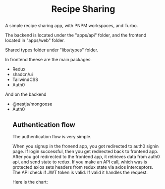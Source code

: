 # <p align="center">Recipe Sharing</p>

A simple recipe sharing app, with PNPM workspaces, and Turbo.

The backend is located under the "apps/api" folder, and the frontend located in "apps/web" folder.

Shared types folder under "libs/types" folder.

In frontend theese are the main packages:

<ul>
<li>Redux</li>
<li>shadcn/ui</li>
<li>TailwindCSS</li>
<li>Auth0</li>
</ul>

And on the backend

<ul>
<li>@nestjs/mongoose</li>
<li>Auth0</li>
</li>

## Authentication flow

The authentication flow is very simple.

When you signup in the fronend app, you got redirected to auth0 signin page.
If login successful, then you get redirected back to frontend app. After you got redirected to the frontend app, it retrieves data from auth0 api, and send state to redux. If you make an API call, which was is protected axios sets headers from redux state via axios interceptors. The API check if JWT token is valid. If valid it handles the request.

Here is the chart:
